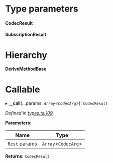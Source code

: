 

# Type parameters
#### CodecResult 
#### SubscriptionResult 
# Hierarchy

**DeriveMethodBase**

# Callable
▸ **__call**(...params: *`Array`<`CodecArg`>*): `CodecResult`

*Defined in [types.ts:109](https://github.com/polkadot-js/api/blob/5a857a3/packages/api/src/types.ts#L109)*

**Parameters:**

| Name | Type |
| ------ | ------ |
| `Rest` params | `Array`<`CodecArg`> |

**Returns:** `CodecResult`

